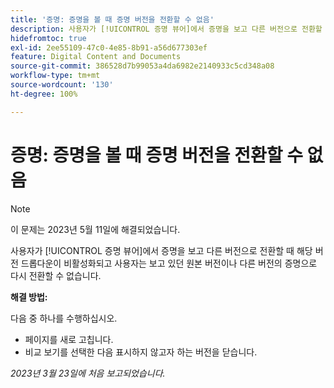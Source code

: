 ```yaml
---
title: '증명: 증명을 볼 때 증명 버전을 전환할 수 없음'
description: 사용자가 [!UICONTROL 증명 뷰어]에서 증명을 보고 다른 버전으로 전환할 때 해당 버전 드롭다운이 비활성화되고 사용자는 보고 있던 원본 버전이나 다른 버전의 증명으로 다시 전환할 수 없습니다.
hidefromtoc: true
exl-id: 2ee55109-47c0-4e85-8b91-a56d677303ef
feature: Digital Content and Documents
source-git-commit: 386528d7b99053a4da6982e2140933c5cd348a08
workflow-type: tm+mt
source-wordcount: '130'
ht-degree: 100%

---
```


# 증명: 증명을 볼 때 증명 버전을 전환할 수 없음


>[!NOTE]
>
>이 문제는 2023년 5월 11일에 해결되었습니다.

사용자가 [!UICONTROL 증명 뷰어]에서 증명을 보고 다른 버전으로 전환할 때 해당 버전 드롭다운이 비활성화되고 사용자는 보고 있던 원본 버전이나 다른 버전의 증명으로 다시 전환할 수 없습니다.

**해결 방법:**

다음 중 하나를 수행하십시오.

* 페이지를 새로 고칩니다.
* 비교 보기를 선택한 다음 표시하지 않고자 하는 버전을 닫습니다.

_2023년 3월 23일에 처음 보고되었습니다._
